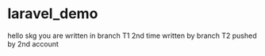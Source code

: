 # laravel_demo
hello skg you are written in branch T1 2nd  time
written by branch T2 pushed by 2nd account  
